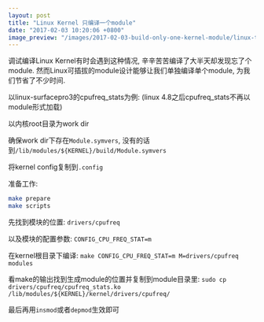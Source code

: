 ```yaml
---
layout: post
title: "Linux Kernel 只编译一个module"
date: "2017-02-03 10:20:06 +0800"
image_preview: "/images/2017-02-03-build-only-one-kernel-module/linux-tux.svg"
---
```


调试编译Linux Kernel有时会遇到这种情况, 辛辛苦苦编译了大半天却发现忘了个module. 然而Linux可插拔的module设计能够让我们单独编译单个module, 为我们节省了不少时间.

以linux-surfacepro3的cpufreq_stats为例: (linux 4.8之后cpufreq_stats不再以module形式加载)

以内核root目录为work dir

确保work dir下存在`Module.symvers`, 没有的话到`/lib/modules/${KERNEL}/build/Module.symvers`

将kernel config复制到`.config`

准备工作:

``` sh
make prepare
make scripts
```

先找到模块的位置: `drivers/cpufreq`

以及模块的配置参数: `CONFIG_CPU_FREQ_STAT=m`

在kernel根目录下编译: `make CONFIG_CPU_FREQ_STAT=m M=drivers/cpufreq modules`

看make的输出找到生成module的位置并复制到module目录里: `sudo cp drivers/cpufreq/cpufreq_stats.ko /lib/modules/${KERNEL}/kernel/drivers/cpufreq/`

最后再用`insmod`或者`depmod`生效即可
